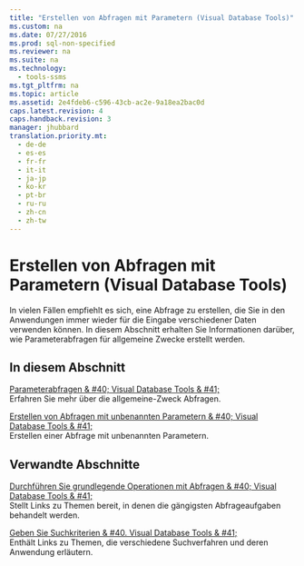 ```yaml
---
title: "Erstellen von Abfragen mit Parametern (Visual Database Tools)"
ms.custom: na
ms.date: 07/27/2016
ms.prod: sql-non-specified
ms.reviewer: na
ms.suite: na
ms.technology: 
  - tools-ssms
ms.tgt_pltfrm: na
ms.topic: article
ms.assetid: 2e4fdeb6-c596-43cb-ac2e-9a18ea2bac0d
caps.latest.revision: 4
caps.handback.revision: 3
manager: jhubbard
translation.priority.mt: 
  - de-de
  - es-es
  - fr-fr
  - it-it
  - ja-jp
  - ko-kr
  - pt-br
  - ru-ru
  - zh-cn
  - zh-tw
---
```

# Erstellen von Abfragen mit Parametern (Visual Database Tools)
In vielen Fällen empfiehlt es sich, eine Abfrage zu erstellen, die Sie in den Anwendungen immer wieder für die Eingabe verschiedener Daten verwenden können. In diesem Abschnitt erhalten Sie Informationen darüber, wie Parameterabfragen für allgemeine Zwecke erstellt werden.  
  
## In diesem Abschnitt  
[Parameterabfragen & #40; Visual Database Tools & #41;](../content/Parameter-Queries--Visual-Database-Tools-.md)  
Erfahren Sie mehr über die allgemeine\-Zweck Abfragen.  
  
[Erstellen von Abfragen mit unbenannten Parametern & #40; Visual Database Tools & #41;](../content/Create-Queries-with-Unnamed-Parameters--Visual-Database-Tools-.md)  
Erstellen einer Abfrage mit unbenannten Parametern.  
  
## Verwandte Abschnitte  
[Durchführen Sie grundlegende Operationen mit Abfragen & #40; Visual Database Tools & #41;](../content/Perform-Basic-Operations-with-Queries--Visual-Database-Tools-.md)  
Stellt Links zu Themen bereit, in denen die gängigsten Abfrageaufgaben behandelt werden.  
  
[Geben Sie Suchkriterien & #40. Visual Database Tools & #41;](../content/Specify-Search-Criteria--Visual-Database-Tools-.md)  
Enthält Links zu Themen, die verschiedene Suchverfahren und deren Anwendung erläutern.  
  
